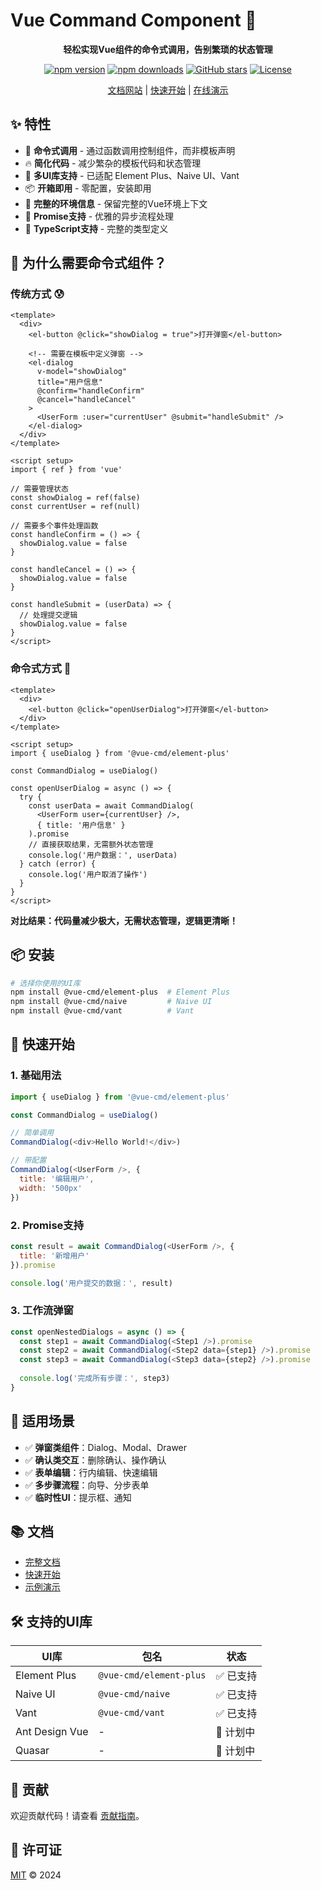 # Vue Command Component 🚀

<div align="center">

**轻松实现Vue组件的命令式调用，告别繁琐的状态管理**

[![npm version](https://badge.fury.io/js/@vue-cmd%2Fcore.svg)](https://www.npmjs.com/package/@vue-cmd/core)
[![npm downloads](https://img.shields.io/npm/dm/@vue-cmd/core.svg)](https://www.npmjs.com/package/@vue-cmd/core)
[![GitHub stars](https://img.shields.io/github/stars/slothvips/Vue-Command-Component.svg)](https://github.com/slothvips/Vue-Command-Component/stargazers)
[![License](https://img.shields.io/github/license/slothvips/Vue-Command-Component.svg)](LICENSE)

[文档网站](https://slothvips.github.io/Vue-Command-Component/) | [快速开始](https://slothvips.github.io/Vue-Command-Component/guide/quick-start.html) | [在线演示](https://slothvips.github.io/Vue-Command-Component/example/base.html)

</div>

## ✨ 特性

- 🎯 **命令式调用** - 通过函数调用控制组件，而非模板声明
- 🔥 **简化代码** - 减少繁杂的模板代码和状态管理
- 🎨 **多UI库支持** - 已适配 Element Plus、Naive UI、Vant
- 📦 **开箱即用** - 零配置，安装即用
- 🔧 **完整的环境信息** - 保留完整的Vue环境上下文
- 🚀 **Promise支持** - 优雅的异步流程处理
- 💪 **TypeScript支持** - 完整的类型定义

## 🤔 为什么需要命令式组件？

### 传统方式 😰
```vue
<template>
  <div>
    <el-button @click="showDialog = true">打开弹窗</el-button>
    
    <!-- 需要在模板中定义弹窗 -->
    <el-dialog 
      v-model="showDialog" 
      title="用户信息"
      @confirm="handleConfirm"
      @cancel="handleCancel"
    >
      <UserForm :user="currentUser" @submit="handleSubmit" />
    </el-dialog>
  </div>
</template>

<script setup>
import { ref } from 'vue'

// 需要管理状态
const showDialog = ref(false)
const currentUser = ref(null)

// 需要多个事件处理函数
const handleConfirm = () => {
  showDialog.value = false
}

const handleCancel = () => {
  showDialog.value = false
}

const handleSubmit = (userData) => {
  // 处理提交逻辑
  showDialog.value = false
}
</script>
```

### 命令式方式 🎉
```vue
<template>
  <div>
    <el-button @click="openUserDialog">打开弹窗</el-button>
  </div>
</template>

<script setup>
import { useDialog } from '@vue-cmd/element-plus'

const CommandDialog = useDialog()

const openUserDialog = async () => {
  try {
    const userData = await CommandDialog(
      <UserForm user={currentUser} />,
      { title: '用户信息' }
    ).promise
    // 直接获取结果，无需额外状态管理
    console.log('用户数据：', userData)
  } catch (error) {
    console.log('用户取消了操作')
  }
}
</script>
```

**对比结果：代码量减少极大，无需状态管理，逻辑更清晰！**

## 📦 安装

```bash
# 选择你使用的UI库
npm install @vue-cmd/element-plus  # Element Plus
npm install @vue-cmd/naive         # Naive UI  
npm install @vue-cmd/vant          # Vant
```

## 🚀 快速开始

### 1. 基础用法

```js
import { useDialog } from '@vue-cmd/element-plus'

const CommandDialog = useDialog()

// 简单调用
CommandDialog(<div>Hello World!</div>)

// 带配置
CommandDialog(<UserForm />, {
  title: '编辑用户',
  width: '500px'
})
```

### 2. Promise支持

```js
const result = await CommandDialog(<UserForm />, {
  title: '新增用户'
}).promise

console.log('用户提交的数据：', result)
```

### 3. 工作流弹窗

```js
const openNestedDialogs = async () => {
  const step1 = await CommandDialog(<Step1 />).promise
  const step2 = await CommandDialog(<Step2 data={step1} />).promise
  const step3 = await CommandDialog(<Step3 data={step2} />).promise
  
  console.log('完成所有步骤：', step3)
}
```

## 🎯 适用场景

- ✅ **弹窗类组件**：Dialog、Modal、Drawer
- ✅ **确认类交互**：删除确认、操作确认
- ✅ **表单编辑**：行内编辑、快速编辑
- ✅ **多步骤流程**：向导、分步表单
- ✅ **临时性UI**：提示框、通知

## 📚 文档

- [完整文档](https://slothvips.github.io/Vue-Command-Component/)
- [快速开始](https://slothvips.github.io/Vue-Command-Component/guide/quick-start.html)
- [示例演示](https://slothvips.github.io/Vue-Command-Component/example/base.html)

## 🛠️ 支持的UI库

| UI库           | 包名                    | 状态     |
| -------------- | ----------------------- | -------- |
| Element Plus   | `@vue-cmd/element-plus` | ✅ 已支持 |
| Naive UI       | `@vue-cmd/naive`        | ✅ 已支持 |
| Vant           | `@vue-cmd/vant`         | ✅ 已支持 |
| Ant Design Vue | -                       | 🚧 计划中 |
| Quasar         | -                       | 🚧 计划中 |

## 🤝 贡献

欢迎贡献代码！请查看 [贡献指南](CONTRIBUTING.md)。

## 📄 许可证

[MIT](LICENSE) © 2024
